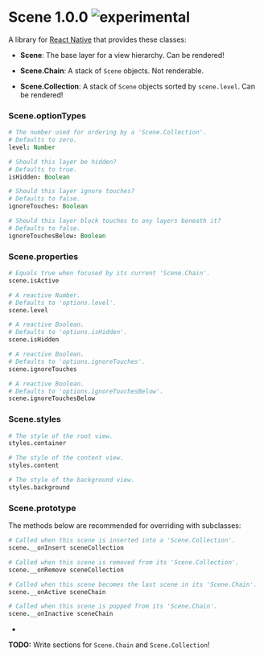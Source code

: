 
# Scene 1.0.0 ![experimental](https://img.shields.io/badge/stability-experimental-EC5315.svg?style=flat)

A library for [React Native](https://github.com/facebook/react-native) that provides these classes:

- **Scene**: The base layer for a view hierarchy. Can be rendered!

- **Scene.Chain**: A stack of `Scene` objects. Not renderable.

- **Scene.Collection**: A stack of `Scene` objects sorted by `scene.level`. Can be rendered!

### Scene.optionTypes

```coffee
# The number used for ordering by a 'Scene.Collection'.
# Defaults to zero.
level: Number

# Should this layer be hidden?
# Defaults to true.
isHidden: Boolean

# Should this layer ignore touches?
# Defaults to false.
ignoreTouches: Boolean

# Should this layer block touches to any layers beneath it?
# Defaults to false.
ignoreTouchesBelow: Boolean
```

### Scene.properties

```coffee
# Equals true when focused by its current 'Scene.Chain'.
scene.isActive

# A reactive Number.
# Defaults to 'options.level'.
scene.level

# A reactive Boolean.
# Defaults to 'options.isHidden'.
scene.isHidden

# A reactive Boolean.
# Defaults to 'options.ignoreTouches'.
scene.ignoreTouches

# A reactive Boolean.
# Defaults to 'options.ignoreTouchesBelow'.
scene.ignoreTouchesBelow
```

### Scene.styles

```coffee
# The style of the root view.
styles.container

# The style of the content view.
styles.content

# The style of the background view.
styles.background
```

### Scene.prototype

The methods below are recommended for overriding with subclasses:

```coffee
# Called when this scene is inserted into a 'Scene.Collection'.
scene.__onInsert sceneCollection

# Called when this scene is removed from its 'Scene.Collection'.
scene.__onRemove sceneCollection

# Called when this scene becomes the last scene in its 'Scene.Chain'.
scene.__onActive sceneChain

# Called when this scene is popped from its 'Scene.Chain'.
scene.__onInactive sceneChain
```

-

**TODO:** Write sections for `Scene.Chain` and `Scene.Collection`!
